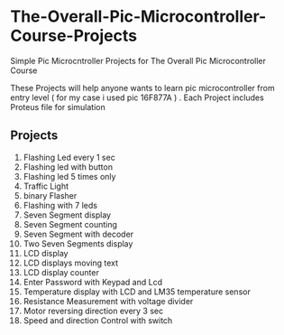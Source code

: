 # The-Overall-Pic-Microcontroller-Course-Projects
Simple Pic Microcntroller Projects for The Overall Pic Microcontroller Course 


These Projects will help anyone wants to learn pic microcontroller from entry level ( for my case i used pic 16F877A ) . Each Project includes Proteus file for simulation

## Projects 
 1. Flashing Led every 1 sec 
 2. Flashing led with button 
 3. Flashing led 5 times only
 4. Traffic Light 
 5. binary Flasher
 6. Flashing with 7 leds 
 7. Seven Segment display
 8. Seven Segment counting 
 9. Seven Segment with decoder
10. Two Seven Segments display
11. LCD display 
12. LCD displays moving text 
13. LCD display counter
14. Enter Password with Keypad and Lcd
15. Temperature display with LCD and LM35 temperature sensor 
16. Resistance Measurement with voltage divider
17. Motor reversing direction every 3 sec 
18. Speed and direction Control with switch 
